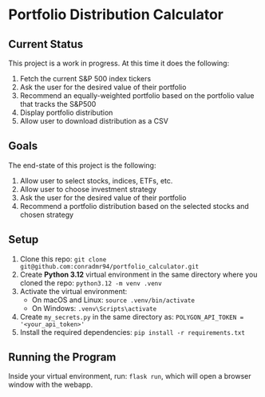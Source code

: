 # Portfolio Distribution Calculator

## Current Status
This project is a work in progress. At this time it does the following:
1. Fetch the current S&P 500 index tickers
2. Ask the user for the desired value of their portfolio
3. Recommend an equally-weighted portfolio based on the portfolio value that tracks the S&P500
4. Display portfolio distribution
5. Allow user to download distribution as a CSV

## Goals
The end-state of this project is the following:
1. Allow user to select stocks, indices, ETFs, etc.
2. Allow user to choose investment strategy
3. Ask the user for the desired value of their portfolio
4. Recommend a portfolio distribution based on the selected stocks and chosen strategy

## Setup
1. Clone this repo: `git clone git@github.com:conradmr94/portfolio_calculator.git`
2. Create **Python 3.12** virtual environment in the same directory where you cloned the repo: `python3.12 -m venv .venv`
3. Activate the virtual environment:
    - On macOS and Linux: `source .venv/bin/activate`
    - On Windows: `.venv\Scripts\activate`
4. Create `my_secrets.py` in the same directory as:
    `POLYGON_API_TOKEN = '<your_api_token>'`
4. Install the required dependencies: `pip install -r requirements.txt`

## Running the Program
Inside your virtual environment, run: `flask run`, which will open a browser window with the webapp.

